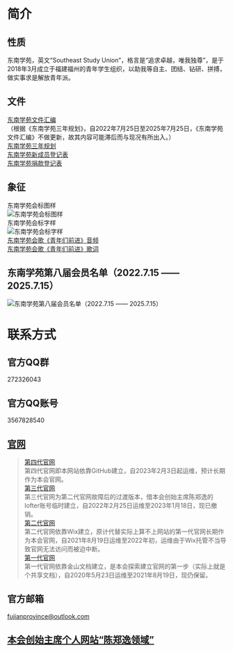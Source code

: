 # 简介
## 性质
东南学苑，英文“Southeast Study Union”，格言是“追求卓越，唯我独尊”，是于2018年3月成立于福建福州的青年学生组织，以助我等自主、团结、钻研、拼搏，做实事求是解放青年派。  
## 文件
[东南学苑文件汇编](https://github.com/fujianprovince/fujianprovince.github.io/files/9278191/default.pdf)  
（根据《东南学苑三年规划》，自2022年7月25日至2025年7月25日，《东南学苑文件汇编》不做更新，故其内容可能滞后而与现况有所出入。）  
[东南学苑三年规划](https://github.com/fujianprovince/fujianprovince.github.io/files/9278192/default.pdf)  
[东南学苑新成员登记表](https://docs.qq.com/form/fill/DVENsblhIRmRzampE?_w_tencentdocx_form=1)  
[东南学苑捐款登记表](https://docs.qq.com/form/fill/DVGxCRHZKTk9ZekNO?_w_tencentdocx_form=1)  
## 象征
东南学苑会标图样  
![东南学苑会标图样](https://camo.githubusercontent.com/b2d47f0d5d7fc450e0b71c6f429bf88b9d2b45ac03dfe2594a953dabbdf9b9db/68747470733a2f2f696d676c66332e6c663132372e6e65742f696d672f343335326634663266336135363466622f4d6b51324e30396a5454465254304a5457454e485457786c57545a7259545a49535567775a303154574564544e3142474e306c6c636b56445454302e706e673f696d61676556696577267468756d626e61696c3d313638307830)  
东南学苑会标字样  
![东南学苑会标字样](https://camo.githubusercontent.com/60aad4fea190baa84816363083d01a434f0e82cd8e68af218cf33e4d29991683/68747470733a2f2f696d676c66352e6c663132372e6e65742f696d672f646336316566333939326464333736372f4d6b51324e30396a5454465254304a5457454e485457786c57545a725958427a55303949626b5678523146466547357a61464a3657485a57627a302e6a70673f696d61676556696577267468756d626e61696c3d313638307830)  
[东南学苑会歌《青年们前进》音频](https://fujianprovince.github.io/anthem.mp3)  
[东南学苑会歌《青年们前进》歌词](https://github.com/fujianprovince/fujianprovince.github.io/files/9278292/default.pdf)  
## 东南学苑第八届会员名单（2022.7.15 —— 2025.7.15）
![东南学苑第八届会员名单（2022.7.15 —— 2025.7.15）](https://camo.githubusercontent.com/22787687bb26fda727071fac8ac6577471d113bb9248935b95e5a884baf0ac37/68747470733a2f2f696d676c66342e6c663132372e6e65742f696d672f326133613233363731346362346237392f4d6b51324e30396a5454465254304a4251336778576d4a514e6d52774c7a5a4e55315134596d5a5a647a6778616d4a565444557253444e435154302e706e673f696d61676556696577267468756d626e61696c3d313638307830)  
# 联系方式
## 官方QQ群
272326043  
## 官方QQ账号
3567828540  
## [官网](https://s-s-u.github.io/ "即本网站")
> [第四代官网](https://s-s-u.github.io/ "即本网站")  
第四代官网即本网站依靠GitHub建立，自2023年2月3日起运维，预计长期作为本会官网。  
[第三代官网](https://theweblog.lofter.com/ "https://theweblog.lofter.com/")  
第三代官网为第二代官网故障后的过渡版本，借本会创始主席陈郑逸的lofter账号临时建立，自2022年2月25日运维至2023年1月18日，现已撤销。  
[第二代官网](https://fujianprovince.wixsite.com/china "https://fujianprovince.wixsite.com/china")  
第二代官网依靠Wix建立，原计代替实际上算不上网站的第一代官网长期作为本会官网，自2021年8月19日运维至2022年初，运维由于Wix托管不当导致官网无法访问而被迫中断。  
[第一代官网](https://www.kdocs.cn/l/s7YsGOupX "https://www.kdocs.cn/l/s7YsGOupX")  
第一代官网依靠金山文档建立，是本会探索建立官网的第一步（实际上就是个共享文档），自2020年5月23日运维至2021年8月19日，现仍保留。  

## 官方邮箱
fujianprovince@outlook.com
## [本会创始主席个人网站“陈郑逸领域”](https://fujianprovince.github.io/ "https://fujianprovince.github.io/")  
